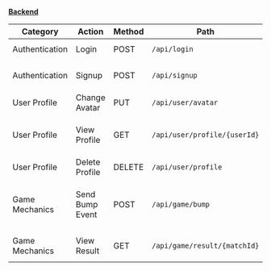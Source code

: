 **[Backend](https://github.com/Shyan-spec/bump-it-backend)**

| Category        | Action          | Method | Path                        | Type       | Parameters                                          |
|-----------------|-----------------|--------|-----------------------------|------------|----------------------------------------------------|
| Authentication  | Login           | POST   | `/api/login`                | JSON       | `email`, `password`                                 |
| Authentication  | Signup          | POST   | `/api/signup`               | JSON       | `email`, `password`, `name`                         |
| User Profile    | Change Avatar   | PUT    | `/api/user/avatar`          | JSON       | `url`                                               |
| User Profile    | View Profile    | GET    | `/api/user/profile/{userId}`| JSON       | `userId` (optional, path parameter)                 |
| User Profile    | Delete Profile  | DELETE | `/api/user/profile`         | JSON       |                                                     |
| Game Mechanics  | Send Bump Event | POST   | `/api/game/bump`            | JSON       | `opponentId`, `choice` (`rock`, `scissor`, `paper`) |
| Game Mechanics  | View Result     | GET    | `/api/game/result/{matchId}`| JSON       | `matchId` (path parameter)                          |
